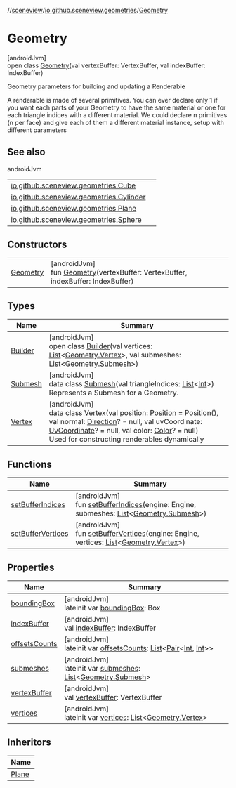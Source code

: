 //[sceneview](../../../index.md)/[io.github.sceneview.geometries](../index.md)/[Geometry](index.md)

# Geometry

[androidJvm]\
open class [Geometry](index.md)(val vertexBuffer: VertexBuffer, val indexBuffer: IndexBuffer)

Geometry parameters for building and updating a Renderable

A renderable is made of several primitives. You can ever declare only 1 if you want each parts of your Geometry to have the same material or one for each triangle indices with a different material. We could declare n primitives (n per face) and give each of them a different material instance, setup with different parameters

## See also

androidJvm

| | |
|---|---|
| [io.github.sceneview.geometries.Cube](../-cube/index.md) |  |
| [io.github.sceneview.geometries.Cylinder](../-cylinder/index.md) |  |
| [io.github.sceneview.geometries.Plane](../-plane/index.md) |  |
| [io.github.sceneview.geometries.Sphere](../-sphere/index.md) |  |

## Constructors

| | |
|---|---|
| [Geometry](-geometry.md) | [androidJvm]<br>fun [Geometry](-geometry.md)(vertexBuffer: VertexBuffer, indexBuffer: IndexBuffer) |

## Types

| Name | Summary |
|---|---|
| [Builder](-builder/index.md) | [androidJvm]<br>open class [Builder](-builder/index.md)(val vertices: [List](https://kotlinlang.org/api/latest/jvm/stdlib/kotlin.collections/-list/index.html)&lt;[Geometry.Vertex](-vertex/index.md)&gt;, val submeshes: [List](https://kotlinlang.org/api/latest/jvm/stdlib/kotlin.collections/-list/index.html)&lt;[Geometry.Submesh](-submesh/index.md)&gt;) |
| [Submesh](-submesh/index.md) | [androidJvm]<br>data class [Submesh](-submesh/index.md)(val triangleIndices: [List](https://kotlinlang.org/api/latest/jvm/stdlib/kotlin.collections/-list/index.html)&lt;[Int](https://kotlinlang.org/api/latest/jvm/stdlib/kotlin/-int/index.html)&gt;)<br>Represents a Submesh for a Geometry. |
| [Vertex](-vertex/index.md) | [androidJvm]<br>data class [Vertex](-vertex/index.md)(val position: [Position](../../io.github.sceneview.math/index.md#945960193%2FClasslikes%2F-1571379623) = Position(), val normal: [Direction](../../io.github.sceneview.math/index.md#1758682841%2FClasslikes%2F-1571379623)? = null, val uvCoordinate: [UvCoordinate](../index.md#661897273%2FClasslikes%2F-1571379623)? = null, val color: [Color](../../io.github.sceneview.utils/index.md#289679020%2FClasslikes%2F-1571379623)? = null)<br>Used for constructing renderables dynamically |

## Functions

| Name | Summary |
|---|---|
| [setBufferIndices](set-buffer-indices.md) | [androidJvm]<br>fun [setBufferIndices](set-buffer-indices.md)(engine: Engine, submeshes: [List](https://kotlinlang.org/api/latest/jvm/stdlib/kotlin.collections/-list/index.html)&lt;[Geometry.Submesh](-submesh/index.md)&gt;) |
| [setBufferVertices](set-buffer-vertices.md) | [androidJvm]<br>fun [setBufferVertices](set-buffer-vertices.md)(engine: Engine, vertices: [List](https://kotlinlang.org/api/latest/jvm/stdlib/kotlin.collections/-list/index.html)&lt;[Geometry.Vertex](-vertex/index.md)&gt;) |

## Properties

| Name | Summary |
|---|---|
| [boundingBox](bounding-box.md) | [androidJvm]<br>lateinit var [boundingBox](bounding-box.md): Box |
| [indexBuffer](index-buffer.md) | [androidJvm]<br>val [indexBuffer](index-buffer.md): IndexBuffer |
| [offsetsCounts](offsets-counts.md) | [androidJvm]<br>lateinit var [offsetsCounts](offsets-counts.md): [List](https://kotlinlang.org/api/latest/jvm/stdlib/kotlin.collections/-list/index.html)&lt;[Pair](https://kotlinlang.org/api/latest/jvm/stdlib/kotlin/-pair/index.html)&lt;[Int](https://kotlinlang.org/api/latest/jvm/stdlib/kotlin/-int/index.html), [Int](https://kotlinlang.org/api/latest/jvm/stdlib/kotlin/-int/index.html)&gt;&gt; |
| [submeshes](submeshes.md) | [androidJvm]<br>lateinit var [submeshes](submeshes.md): [List](https://kotlinlang.org/api/latest/jvm/stdlib/kotlin.collections/-list/index.html)&lt;[Geometry.Submesh](-submesh/index.md)&gt; |
| [vertexBuffer](vertex-buffer.md) | [androidJvm]<br>val [vertexBuffer](vertex-buffer.md): VertexBuffer |
| [vertices](vertices.md) | [androidJvm]<br>lateinit var [vertices](vertices.md): [List](https://kotlinlang.org/api/latest/jvm/stdlib/kotlin.collections/-list/index.html)&lt;[Geometry.Vertex](-vertex/index.md)&gt; |

## Inheritors

| Name |
|---|
| [Plane](../-plane/index.md) |
